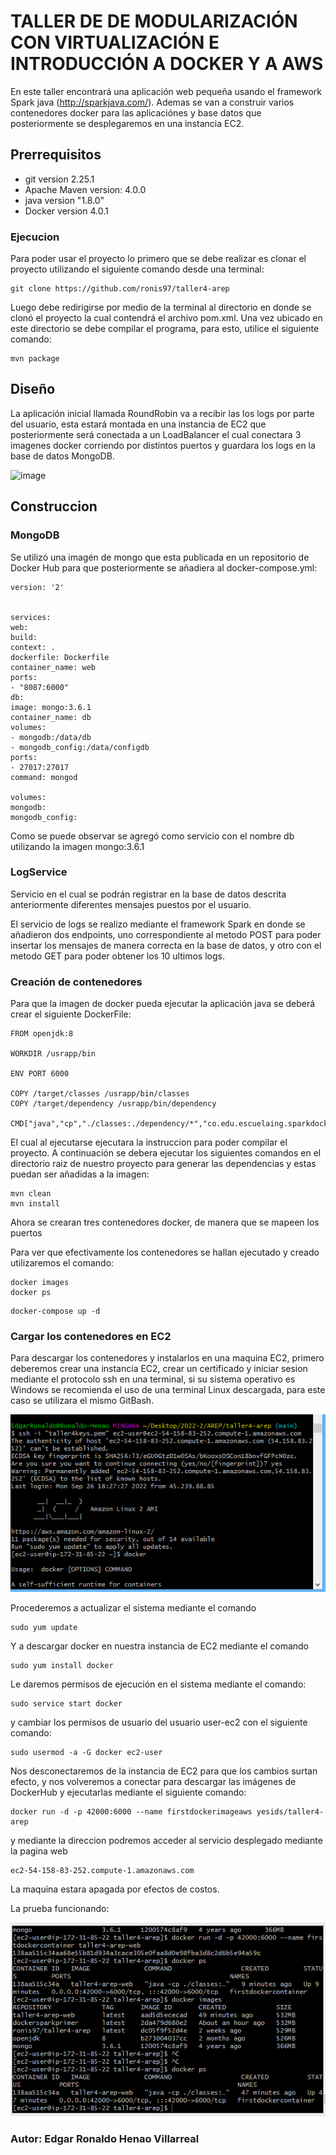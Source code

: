 # TALLER DE DE MODULARIZACIÓN CON VIRTUALIZACIÓN E INTRODUCCIÓN A DOCKER Y A AWS

En este taller encontrará una aplicación web pequeña usando el framework Spark java (http://sparkjava.com/). 
Ademas se van a construir varios contenedores docker para las aplicaciónes y base datos que posteriormente
se desplegaremos en una instancia EC2. 

## Prerrequisitos

- git version 2.25.1
- Apache Maven version: 4.0.0
- java version "1.8.0"
- Docker version 4.0.1
### Ejecucion

Para poder usar el proyecto lo primero que se debe realizar es clonar el proyecto utilizando el siguiente comando desde una terminal:

```
git clone https://github.com/ronis97/taller4-arep
```

Luego debe redirigirse por medio de la terminal al directorio en donde se clonó el proyecto la cual contendrá el archivo pom.xml. Una vez ubicado en este directorio se debe compilar el programa, para esto, utilice el siguiente comando:

```
mvn package
```

## Diseño

La aplicación inicial llamada RoundRobin va a recibir las los logs por parte del usuario, esta estará montada en una
instancia de EC2 que posteriormente será conectada a un LoadBalancer el cual conectara 3 imagenes docker corriendo por distintos 
puertos y guardara los logs en la base de datos MongoDB.

![image](https://user-images.githubusercontent.com/90295307/193488557-392af38e-aac9-460f-98f4-d0b3ba4fb537.png)


## Construccion

### MongoDB

Se utilizó una imagén de mongo que esta publicada en un repositorio de Docker Hub para que posteriormente se añadiera
al docker-compose.yml:

```
version: '2'


services:
web:
build:
context: .
dockerfile: Dockerfile
container_name: web
ports:
- "8087:6000"
db:
image: mongo:3.6.1
container_name: db
volumes:
- mongodb:/data/db
- mongodb_config:/data/configdb
ports:
- 27017:27017
command: mongod

volumes:
mongodb:
mongodb_config:
```

Como se puede observar se agregó como servicio con el nombre db utilizando la imagen mongo:3.6.1

### LogService

Servicio en el cual se podrán registrar en la base de datos descrita anteriormente diferentes mensajes puestos por el usuario.

El servicio de logs se realizo mediante el framework Spark en donde se añadieron dos endpoints, uno
correspondiente al metodo POST para poder insertar los mensajes de manera correcta en la base de datos, y otro
con el metodo GET para poder obtener los 10 ultimos logs.



### Creación de contenedores 

Para que la imagen de docker pueda ejecutar la aplicación java se deberá crear el siguiente DockerFile:

```
FROM openjdk:8

WORKDIR /usrapp/bin

ENV PORT 6000

COPY /target/classes /usrapp/bin/classes
COPY /target/dependency /usrapp/bin/dependency

CMD["java","cp","./classes:./dependency/*","co.edu.escuelaing.sparkdockerdemolive.SparkWebServer"]
```

El cual al ejecutarse ejecutara la instruccion para poder compilar el proyecto. A continuación se debera ejecutar los siguientes 
comandos en el directorio raiz de nuestro proyecto para generar las dependencias y estas puedan ser añadidas a la imagen:

```
mvn clean
mvn install
```

Ahora se crearan tres contenedores docker, de manera que se mapeen los puertos 

Para ver que efectivamente los contenedores se hallan ejecutado y creado utilizaremos el comando:

```
docker images
docker ps
```

```
docker-compose up -d
```





### Cargar los contenedores en EC2

Para descargar los contenedores y instalarlos en una maquina EC2, primero deberemos crear una instancia
EC2, crear un certificado y iniciar sesion mediante el protocolo ssh en una terminal, si su sistema operativo
es Windows se recomienda el uso de una terminal Linux descargada, para este caso se utilizara el mismo GitBash.

![image](https://github.com/ronis97/taller4-arep/blob/main/img/ec2%20instance%20image.PNG)

Procederemos a actualizar el sistema mediante el comando

```
sudo yum update
```

Y a descargar docker en nuestra instancia de EC2 mediante el comando

```
sudo yum install docker
```

Le daremos permisos de ejecución en el sistema mediante el comando:

```
sudo service start docker
```
y cambiar los permisos de usuario del usuario user-ec2 con el siguiente comando:

```
sudo usermod -a -G docker ec2-user
```

Nos desconectaremos de la instancia de EC2 para que los cambios surtan efecto, y nos volveremos 
a conectar para descargar las imágenes de DockerHub y ejecutarlas mediante el siguiente comando:


```
docker run -d -p 42000:6000 --name firstdockerimageaws yesids/taller4-arep
```

y mediante la direccion podremos acceder al servicio desplegado mediante la pagina
web

```
ec2-54-158-83-252.compute-1.amazonaws.com
```

La maquina estara apagada por efectos de costos.


La prueba funcionando:

![](https://github.com/ronis97/taller4-arep/blob/main/img/ec2%20instance.PNG)

### Autor: Edgar Ronaldo Henao Villarreal
